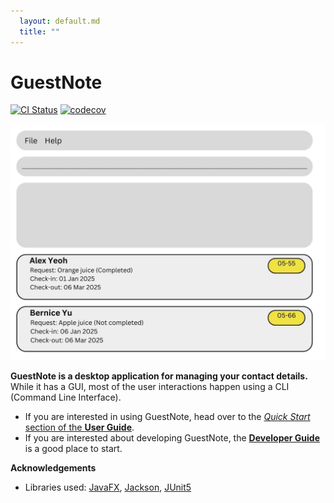 ```yaml
---
  layout: default.md
  title: ""
---
```


# GuestNote

[![CI Status](https://github.com/se-edu/addressbook-level3/workflows/Java%20CI/badge.svg)](https://github.com/se-edu/addressbook-level3/actions)
[![codecov](https://codecov.io/gh/se-edu/addressbook-level3/branch/master/graph/badge.svg)](https://codecov.io/gh/se-edu/addressbook-level3)

![Ui](images/Ui.png)

**GuestNote is a desktop application for managing your contact details.** While it has a GUI, most of the user interactions happen using a CLI (Command Line Interface).

* If you are interested in using GuestNote, head over to the [_Quick Start_ section of the **User Guide**](UserGuide.html#quick-start).
* If you are interested about developing GuestNote, the [**Developer Guide**](DeveloperGuide.html) is a good place to start.


**Acknowledgements**

* Libraries used: [JavaFX](https://openjfx.io/), [Jackson](https://github.com/FasterXML/jackson), [JUnit5](https://github.com/junit-team/junit5)
